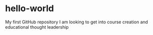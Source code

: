 # hello-world
My first GitHub repository
I am looking to get into course creation and educational thought leadership
